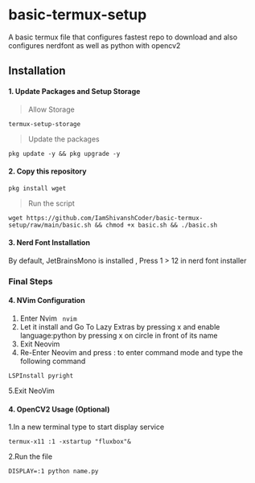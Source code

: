 # basic-termux-setup
A basic termux file that configures fastest repo to download and also configures nerdfont as well as python with opencv2

## Installation 

#### 1. Update Packages and Setup Storage

> Allow Storage
```
termux-setup-storage
```

> Update the packages 
```
pkg update -y && pkg upgrade -y
```
#### 2. Copy this repository
```
pkg install wget
```

> Run the script 
```
wget https://github.com/IamShivanshCoder/basic-termux-setup/raw/main/basic.sh && chmod +x basic.sh && ./basic.sh
```


#### 3. Nerd Font Installation 

By default, JetBrainsMono is installed , Press 1 > 12 in nerd font installer


### Final Steps

#### 4. NVim Configuration 

1. Enter Nvim
``` nvim```
2. Let it install and Go To Lazy Extras by pressing x and enable language:python by pressing x on circle in front of its name
3. Exit Neovim
4. Re-Enter Neovim and press : to enter command mode and type the following command
```
LSPInstall pyright
```
5.Exit NeoVim

#### 4. OpenCV2 Usage (Optional)

1.In a new terminal type to start display service 
```
termux-x11 :1 -xstartup "fluxbox"&
```

2.Run the file
```
DISPLAY=:1 python name.py
```
